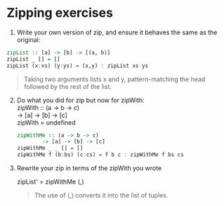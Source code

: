 # Zipping exercises
1. Write your own version of zip, and ensure it behaves the
same as the original:

```hs  
zipList :: [a] -> [b] -> [(a, b)]  
zipList _ [] = []
zipList (x:xs) (y:ys) = (x,y) : zipList xs ys
```
> Taking two arguments lists x and y, pattern-matching the head followed by the rest of the list.

2. Do what you did for zip but now for zipWith:  
    zipWith :: (a -> b -> c)  
            -> [a] -> [b] -> [c]  
    zipWith = undefined  

    ```hs
    zipWithMe :: (a -> b -> c)  
            -> [a] -> [b] -> [c]  
    zipWithMe _ _ [] = []
    zipWithMe f (b:bs) (c:cs) = f b c : zipWithMe f bs cs
    ```

3. Rewrite your zip in terms of the zipWith you wrote

    zipList'  = zipWithMe (,)
    > The use of (,) converts it into the list of tuples.